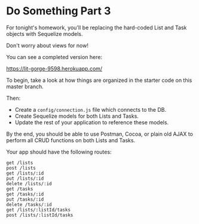 # Do Something Part 3

For tonight's homework, you'll be replacing the hard-coded List and Task objects with Sequelize models.

Don't worry about views for now!

You can see a completed version here:

https://lit-gorge-9598.herokuapp.com/

To begin, take a look at how things are organized in the starter code on this master branch.

Then:

- Create a `config/connection.js` file which connects to the DB.
- Create Sequelize models for both Lists and Tasks.
- Update the rest of your application to reference these models.

By the end, you should be able to use Postman, Cocoa, or plain old AJAX to perform all CRUD functions on both Lists and Tasks.

Your app should have the following routes:

```
get /lists
post /lists
get /lists/:id
put /lists/:id
delete /lists/:id
get /tasks
get /tasks/:id
put /tasks/:id
delete /tasks/:id
get /lists/:listId/tasks
post /lists/:listId/tasks
```
